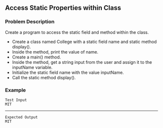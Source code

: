 ## Access Static Properties within Class

### Problem Description
Create a program to access the static field and method within the class.

- Create a class named College with a static field name and static method display().
- Inside the method, print the value of name.
- Create a main() method.
- Inside the method, get a string input from the user and assign it to the inputName variable.
- Initialize the static field name with the value inputName.
- Call the static method display().

### Example
    Test Input
    MIT
-------
    Expected Output
    MIT